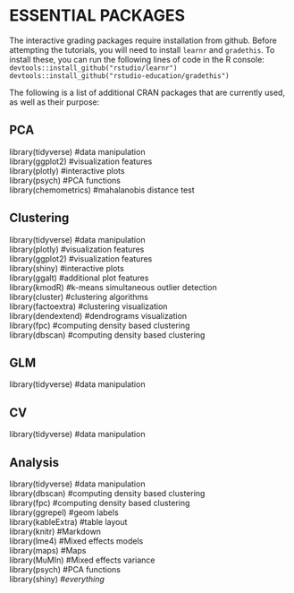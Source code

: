 # ESSENTIAL PACKAGES
The interactive grading packages require installation from github. Before attempting the tutorials, you will need to install `learnr` and `gradethis`.
To install these, you can run the following lines of code in the R console:<br/>
`devtools::install_github("rstudio/learnr")`<br/>
`devtools::install_github("rstudio-education/gradethis")`

The following is a list of additional CRAN packages that are currently used, as well as their purpose:

## PCA
library(tidyverse) #data manipulation<br/>
library(ggplot2) #visualization features<br/>
library(plotly) #interactive plots<br/>
library(psych) #PCA functions<br/>
library(chemometrics) #mahalanobis distance test

## Clustering 
library(tidyverse) #data manipulation<br/>
library(plotly) #visualization features<br/>
library(ggplot2) #visualization features<br/>
library(shiny) #interactive plots<br/>
library(ggalt) #additional plot features<br/>
library(kmodR) #k-means simultaneous outlier detection<br/> 
library(cluster) #clustering algorithms<br/>
library(factoextra) #clustering visualization<br/>
library(dendextend) #dendrograms visualization<br/>
library(fpc) #computing density based clustering<br/>
library(dbscan) #computing density based clustering

## GLM
library(tidyverse) #data manipulation

## CV
library(tidyverse) #data manipulation

## Analysis
library(tidyverse) #data manipulation<br/>
library(dbscan) #computing density based clustering<br/>
library(fpc) #computing density based clustering<br/>
library(ggrepel) #geom labels<br/>
library(kableExtra) #table layout<br/>
library(knitr) #Markdown<br/>
library(lme4) #Mixed effects models<br/>
library(maps) #Maps<br/>
library(MuMIn) #Mixed effects variance<br/>
library(psych) #PCA functions<br/>
library(shiny) #*everything*

